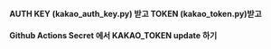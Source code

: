#### AUTH KEY (kakao_auth_key.py) 받고 TOKEN (kakao_token.py)받고
#### Github Actions Secret 에서 KAKAO_TOKEN update 하기